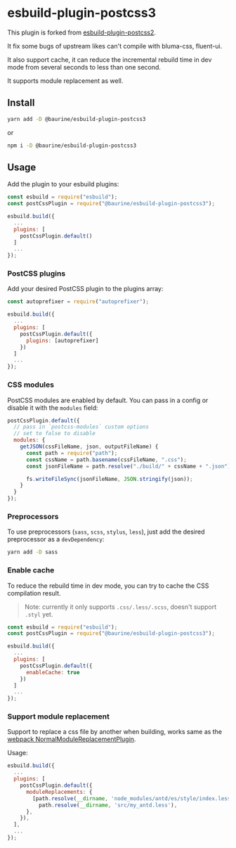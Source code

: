 # esbuild-plugin-postcss3

This plugin is forked from [esbuild-plugin-postcss2](https://github.com/martonlederer/esbuild-plugin-postcss2).

It fix some bugs of upstream likes can't compile with bluma-css, fluent-ui.

It also support cache, it can reduce the incremental rebuild time in dev mode from several seconds to less than one second.

It supports module replacement as well.

## Install

```sh
yarn add -D @baurine/esbuild-plugin-postcss3
```

or

```sh
npm i -D @baurine/esbuild-plugin-postcss3
```

## Usage

Add the plugin to your esbuild plugins:

```js
const esbuild = require("esbuild");
const postCssPlugin = require("@baurine/esbuild-plugin-postcss3");

esbuild.build({
  ...
  plugins: [
    postCssPlugin.default()
  ]
  ...
});
```

### PostCSS plugins

Add your desired PostCSS plugin to the plugins array:

```js
const autoprefixer = require("autoprefixer");

esbuild.build({
  ...
  plugins: [
    postCssPlugin.default({
      plugins: [autoprefixer]
    })
  ]
  ...
});
```

### CSS modules

PostCSS modules are enabled by default. You can pass in a config or disable it with the `modules` field:

```js
postCssPlugin.default({
  // pass in `postcss-modules` custom options
  // set to false to disable
  modules: {
    getJSON(cssFileName, json, outputFileName) {
      const path = require("path");
      const cssName = path.basename(cssFileName, ".css");
      const jsonFileName = path.resolve("./build/" + cssName + ".json");

      fs.writeFileSync(jsonFileName, JSON.stringify(json));
    }
  }
});
```

### Preprocessors

To use preprocessors (`sass`, `scss`, `stylus`, `less`), just add the desired preprocessor as a `devDependency`:

```sh
yarn add -D sass
```

### Enable cache

To reduce the rebuild time in dev mode, you can try to cache the CSS compilation result.

> Note: currently it only supports `.css/.less/.scss`, doesn't support `.styl` yet.

```js
const esbuild = require("esbuild");
const postCssPlugin = require("@baurine/esbuild-plugin-postcss3");

esbuild.build({
  ...
  plugins: [
    postCssPlugin.default({
      enableCache: true
    })
  ]
  ...
});
```

### Support module replacement

Support to replace a css file by another when building, works same as the [webpack NormalModuleReplacementPlugin](https://webpack.js.org/plugins/normal-module-replacement-plugin/).

Usage:

```js
esbuild.build({
  ...
  plugins: [
    postCssPlugin.default({
      moduleReplacements: {
        [path.resolve(__dirname, 'node_modules/antd/es/style/index.less')]:
          path.resolve(__dirname, 'src/my_antd.less'),
      },
    }),
  ],
  ...
});
```
